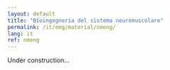 ```yaml
---
layout: default
title: "Bioingegneria del sistema neuromuscolare"
permalink: /it/emg/material/nmeng/
lang: it
ref: nmeng
---
```


Under construction...
